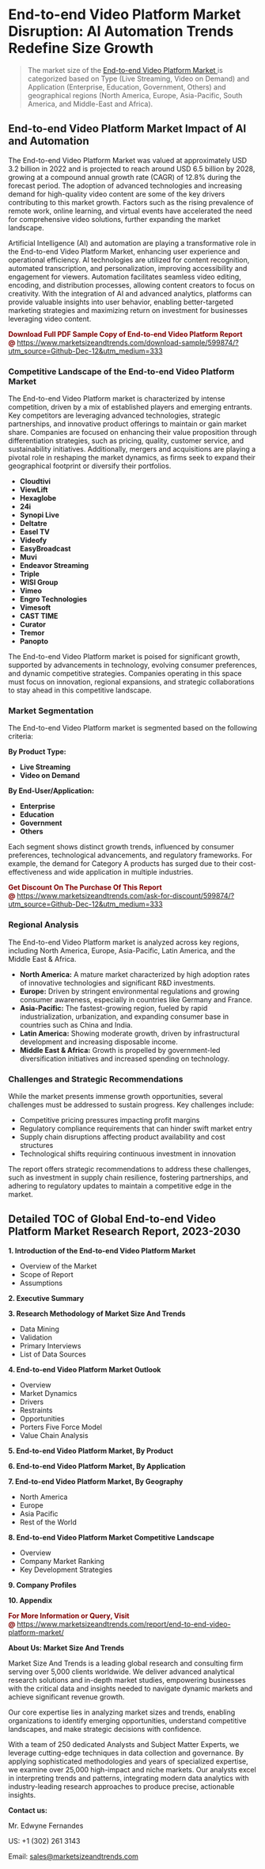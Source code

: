 <H1> End-to-end Video Platform Market Disruption: AI Automation Trends Redefine Size Growth</H1><blockquote><p>The market size of the <a href="https://www.marketsizeandtrends.com/download-sample/599874/?utm_source=Github-Dec-12&amp;utm_medium=333" target="_blank">End-to-end Video Platform Market </a>is categorized based on Type (Live Streaming, Video on Demand) and Application (Enterprise, Education, Government, Others) and geographical regions (North America, Europe, Asia-Pacific, South America, and Middle-East and Africa).</p></blockquote><p><h2>End-to-end Video Platform Market Impact of AI and Automation</h2><p>The End-to-end Video Platform Market was valued at approximately USD 3.2 billion in 2022 and is projected to reach around USD 6.5 billion by 2028, growing at a compound annual growth rate (CAGR) of 12.8% during the forecast period. The adoption of advanced technologies and increasing demand for high-quality video content are some of the key drivers contributing to this market growth. Factors such as the rising prevalence of remote work, online learning, and virtual events have accelerated the need for comprehensive video solutions, further expanding the market landscape.</p><p>Artificial Intelligence (AI) and automation are playing a transformative role in the End-to-end Video Platform Market, enhancing user experience and operational efficiency. AI technologies are utilized for content recognition, automated transcription, and personalization, improving accessibility and engagement for viewers. Automation facilitates seamless video editing, encoding, and distribution processes, allowing content creators to focus on creativity. With the integration of AI and advanced analytics, platforms can provide valuable insights into user behavior, enabling better-targeted marketing strategies and maximizing return on investment for businesses leveraging video content.</p></p><p><strong><span style="color: #800000;">Download Full PDF Sample Copy of End-to-end Video Platform Report @</span>&nbsp;</strong><a href="https://www.marketsizeandtrends.com/download-sample/599874/?utm_source=Github-Dec-12&amp;utm_medium=333">https://www.marketsizeandtrends.com/download-sample/599874/?utm_source=Github-Dec-12&amp;utm_medium=333</a></p><h3>Competitive Landscape of the End-to-end Video Platform Market</h3><p>The End-to-end Video Platform market is characterized by intense competition, driven by a mix of established players and emerging entrants. Key competitors are leveraging advanced technologies, strategic partnerships, and innovative product offerings to maintain or gain market share. Companies are focused on enhancing their value proposition through differentiation strategies, such as pricing, quality, customer service, and sustainability initiatives. Additionally, mergers and acquisitions are playing a pivotal role in reshaping the market dynamics, as firms seek to expand their geographical footprint or diversify their portfolios.</p><p><strong><p><ul><li>Cloudtivi </li><li> ViewLift </li><li> Hexaglobe </li><li> 24i </li><li> Synopi Live </li><li> Deltatre </li><li> Easel TV </li><li> Videofy </li><li> EasyBroadcast </li><li> Muvi </li><li> Endeavor Streaming </li><li> Triple </li><li> WISI Group </li><li> Vimeo </li><li> Engro Technologies </li><li> Vimesoft </li><li> CAST TIME </li><li> Curator </li><li> Tremor </li><li> Panopto</p></li></ul></p></strong></p><p>The End-to-end Video Platform market is poised for significant growth, supported by advancements in technology, evolving consumer preferences, and dynamic competitive strategies. Companies operating in this space must focus on innovation, regional expansions, and strategic collaborations to stay ahead in this competitive landscape.</p><h3>Market Segmentation</h3><p>The End-to-end Video Platform market is segmented based on the following criteria:</p><p><strong>By Product Type:</strong></p><p><strong><p><ul><li>Live Streaming </li><li> Video on Demand</p></li></ul></p></strong></p><p><strong>By End-User/Application:</strong></p><p><strong><p><ul><li>Enterprise </li><li> Education </li><li> Government </li><li> Others</p></li></ul></p></strong></p><p>Each segment shows distinct growth trends, influenced by consumer preferences, technological advancements, and regulatory frameworks. For example, the demand for Category A products has surged due to their cost-effectiveness and wide application in multiple industries.</p><p><strong><span style="color: #800000;">Get Discount On The Purchase Of This Report @&nbsp;</span></strong><a href="https://www.marketsizeandtrends.com/ask-for-discount/599874/?utm_source=Github-Dec-12&amp;utm_medium=333">https://www.marketsizeandtrends.com/ask-for-discount/599874/?utm_source=Github-Dec-12&amp;utm_medium=333</a></p><h3>Regional Analysis</h3><p>The End-to-end Video Platform market is analyzed across key regions, including North America, Europe, Asia-Pacific, Latin America, and the Middle East &amp; Africa.</p><ul><li><strong>North America:</strong> A mature market characterized by high adoption rates of innovative technologies and significant R&amp;D investments.</li><li><strong>Europe:</strong> Driven by stringent environmental regulations and growing consumer awareness, especially in countries like Germany and France.</li><li><strong>Asia-Pacific:</strong> The fastest-growing region, fueled by rapid industrialization, urbanization, and expanding consumer base in countries such as China and India.</li><li><strong>Latin America:</strong> Showing moderate growth, driven by infrastructural development and increasing disposable income.</li><li><strong>Middle East &amp; Africa:</strong> Growth is propelled by government-led diversification initiatives and increased spending on technology.</li></ul><h3>Challenges and Strategic Recommendations</h3><p>While the market presents immense growth opportunities, several challenges must be addressed to sustain progress. Key challenges include:</p><ul><li>Competitive pricing pressures impacting profit margins</li><li>Regulatory compliance requirements that can hinder swift market entry</li><li>Supply chain disruptions affecting product availability and cost structures</li><li>Technological shifts requiring continuous investment in innovation</li></ul><p>The report offers strategic recommendations to address these challenges, such as investment in supply chain resilience, fostering partnerships, and adhering to regulatory updates to maintain a competitive edge in the market.</p><h2>Detailed TOC of Global End-to-end Video Platform Market Research Report, 2023-2030</h2><p><strong>1. Introduction of the End-to-end Video Platform Market</strong></p><ul><li>Overview of the Market</li><li>Scope of Report</li><li>Assumptions&nbsp;</li></ul><p><strong>2. Executive Summary</strong></p><p><strong>3. Research Methodology of <strong>Market Size And Trends</strong></strong></p><ul><li>Data Mining</li><li>Validation</li><li>Primary Interviews</li><li>List of Data Sources&nbsp;</li></ul><p><strong>4. End-to-end Video Platform Market Outlook</strong></p><ul><li>Overview</li><li>Market Dynamics</li><li>Drivers</li><li>Restraints</li><li>Opportunities</li><li>Porters Five Force Model</li><li>Value Chain Analysis&nbsp;</li></ul><p><strong>5. End-to-end Video Platform Market, By Product</strong></p><p><strong>6. End-to-end Video Platform Market, By Application</strong></p><p><strong>7. End-to-end Video Platform Market, By Geography</strong></p><ul><li>North America</li><li>Europe</li><li>Asia Pacific</li><li>Rest of the World&nbsp;</li></ul><p><strong>8. End-to-end Video Platform Market Competitive Landscape</strong></p><ul><li>Overview</li><li>Company Market Ranking</li><li>Key Development Strategies&nbsp;</li></ul><p><strong>9. Company Profiles</strong></p><p><strong>10. Appendix</strong></p><p><strong><span style="color: #800000;">For More Information or Query, Visit @&nbsp;</span></strong><a href="https://www.marketsizeandtrends.com/report/end-to-end-video-platform-market/">https://www.marketsizeandtrends.com/report/end-to-end-video-platform-market/</a></p><p></p><p><strong>About Us:&nbsp;Market Size And Trends</strong></p><p>Market Size And Trends&nbsp;is a leading global research and consulting firm serving over 5,000 clients worldwide. We deliver advanced analytical research solutions and in-depth market studies, empowering businesses with the critical data and insights needed to navigate dynamic markets and achieve significant revenue growth.</p><p>Our core expertise lies in analyzing market sizes and trends, enabling organizations to identify emerging opportunities, understand competitive landscapes, and make strategic decisions with confidence.</p><p>With a team of 250 dedicated Analysts and Subject Matter Experts, we leverage cutting-edge techniques in data collection and governance. By applying sophisticated methodologies and years of specialized expertise, we examine over 25,000 high-impact and niche markets. Our analysts excel in interpreting trends and patterns, integrating modern data analytics with industry-leading research approaches to produce precise, actionable insights.</p><p><strong>Contact us:</strong></p><p>Mr. Edwyne Fernandes</p><p>US: +1 (302) 261 3143</p><p>Email: <a href="mailto:sales@marketsizeandtrends.com">sales@marketsizeandtrends.com</a>&nbsp;</p>
